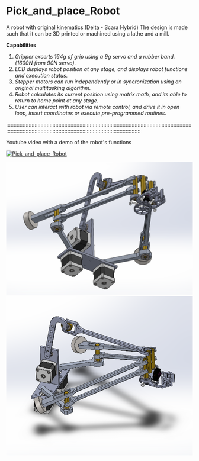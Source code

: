 # Pick_and_place_Robot
A robot with original kinematics (Delta - Scara Hybrid)
The design is made such that it can be 3D printed or machined using a lathe and a mill.

**Capabilities**

   1. *Gripper excerts 164g of grip using a 9g servo and a rubber band. (1600N from 90N servo).*
   2. *LCD displays robot position at any stage, and displays robot functions and execution status.*
   3. *Stepper motors can run independently or in syncronization using an original multitasking algorithm.*
   4. *Robot calculates its current position using matrix math, and its able to return to home point at any stage.*
   5. *User can interact with robot via remote control, and drive it in open loop, insert coordinates or execute pre-programmed routines.*   



::::::::::::::::::::::::::::::::::::::::::::::::::::::::::::::::::::::::::::::::::::::::::::::::::::::::::::::::::::::::::::::::::::::::::::::::::::::::::::::::::::::::::::::::::::::::::::::::::::::::::::::::::::::






Youtube video with a demo of the robot's functions

[![Pick_and_place_Robot](https://img.youtube.com/vi/lHf0z-T4qHo/0.jpg)](https://www.youtube.com/watch?v=lHf0z-T4qHo)


<img src="Images/Capture1.PNG" width="1000">

<img src="Images/Capture4.PNG" width="1000">


